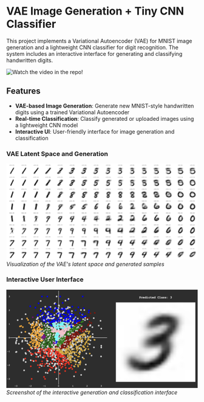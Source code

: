 # VAE Image Generation + Tiny CNN Classifier

This project implements a Variational Autoencoder (VAE) for MNIST image generation and a lightweight CNN classifier for digit recognition. The system includes an interactive interface for generating and classifying handwritten digits.

![ Watch the video in the repo!](https://github.com/user-attachments/assets/5d13df5e-dede-4478-a123-1fca7adc72ba)

## Features

- **VAE-based Image Generation**: Generate new MNIST-style handwritten digits using a trained Variational Autoencoder
- **Real-time Classification**: Classify generated or uploaded images using a lightweight CNN model
- **Interactive UI**: User-friendly interface for image generation and classification

### VAE Latent Space and Generation
![VAE Latent Space and Generation](VAE.png)
*Visualization of the VAE's latent space and generated samples*

### Interactive User Interface
![Interactive UI](UI.png)
*Screenshot of the interactive generation and classification interface*
